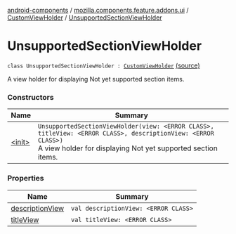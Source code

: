 [android-components](../../../index.md) / [mozilla.components.feature.addons.ui](../../index.md) / [CustomViewHolder](../index.md) / [UnsupportedSectionViewHolder](./index.md)

# UnsupportedSectionViewHolder

`class UnsupportedSectionViewHolder : `[`CustomViewHolder`](../index.md) [(source)](https://github.com/mozilla-mobile/android-components/blob/master/components/feature/addons/src/main/java/mozilla/components/feature/addons/ui/CustomViewHolder.kt#L28)

A view holder for displaying Not yet supported section items.

### Constructors

| Name | Summary |
|---|---|
| [&lt;init&gt;](-init-.md) | `UnsupportedSectionViewHolder(view: <ERROR CLASS>, titleView: <ERROR CLASS>, descriptionView: <ERROR CLASS>)`<br>A view holder for displaying Not yet supported section items. |

### Properties

| Name | Summary |
|---|---|
| [descriptionView](description-view.md) | `val descriptionView: <ERROR CLASS>` |
| [titleView](title-view.md) | `val titleView: <ERROR CLASS>` |
